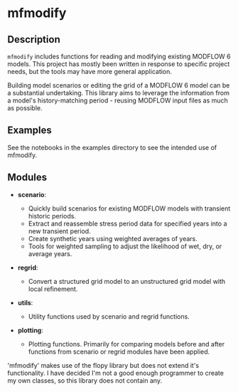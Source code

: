 # mfmodify

## Description
`mfmodify` includes functions for reading and modifying existing MODFLOW 6 models.
This project has mostly been written in response to specific project needs, but
the tools may have more general application. 

Building model scenarios or editing the grid of a MODFLOW 6 model can be a substantial undertaking. This library aims to leverage the information from a model's history-matching period - reusing MODFLOW input files as much as possible.

## Examples
See the notebooks in the examples directory to see the intended use of mfmodify.

## Modules
- **scenario**: 
    - Quickly build scenarios for existing MODFLOW models with transient historic periods. 
    - Extract and reassemble stress period data for specified years into a new transient period.
    - Create synthetic years using weighted averages of years.
    - Tools for weighted sampling to adjust the likelihood of wet, dry, or average years.
  
- **regrid**: 
    - Convert a structured grid model to an unstructured grid model with local refinement.

- **utils**:
    - Utility functions used by scenario and regrid functions.

- **plotting**:
    - Plotting functions. Primarily for comparing models before and after functions from scenario or regrid modules have been applied.

'mfmodify' makes use of the flopy library but does not extend it's
functionality. I have decided I'm not a good enough programmer to create
my own classes, so this library does not contain any.
